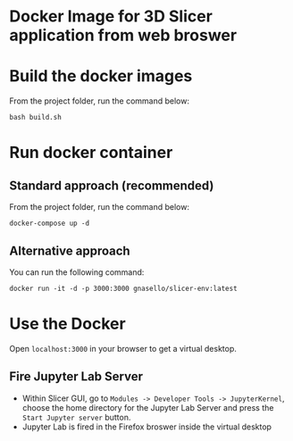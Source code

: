 # Docker Image for 3D Slicer application from web broswer

# Build the docker images

From the project folder, run the command below:

```bash build.sh```

# Run docker container

## Standard approach (recommended)

From the project folder, run the command below:

```docker-compose up -d```

## Alternative approach

You can run the following command:

```docker run -it -d -p 3000:3000 gnasello/slicer-env:latest```

# Use the Docker

Open ```localhost:3000``` in your browser to get a virtual desktop.

## Fire Jupyter Lab Server

- Within Slicer GUI, go to ```Modules -> Developer Tools -> JupyterKernel```, choose the home directory for the Jupyter Lab Server and press the ```Start Jupyter server``` button.
- Jupyter Lab is fired in the Firefox broswer inside the virtual desktop